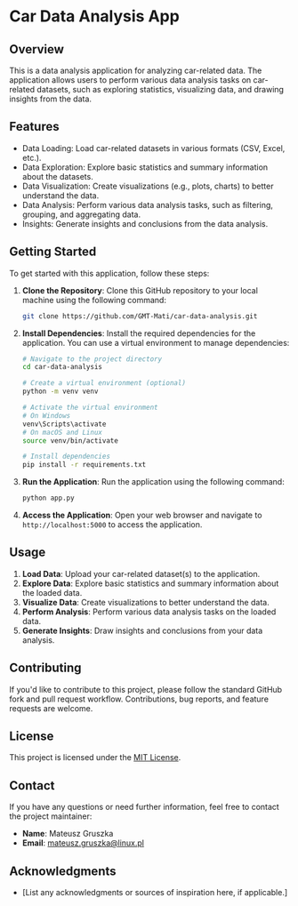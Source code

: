 # Car Data Analysis App

## Overview

This is a data analysis application for analyzing car-related data. The application allows users to perform various data analysis tasks on car-related datasets, such as exploring statistics, visualizing data, and drawing insights from the data.

## Features

- Data Loading: Load car-related datasets in various formats (CSV, Excel, etc.).
- Data Exploration: Explore basic statistics and summary information about the datasets.
- Data Visualization: Create visualizations (e.g., plots, charts) to better understand the data.
- Data Analysis: Perform various data analysis tasks, such as filtering, grouping, and aggregating data.
- Insights: Generate insights and conclusions from the data analysis.

## Getting Started

To get started with this application, follow these steps:

1. **Clone the Repository**: Clone this GitHub repository to your local machine using the following command:

   ```bash
   git clone https://github.com/GMT-Mati/car-data-analysis.git
   ```

2. **Install Dependencies**: Install the required dependencies for the application. You can use a virtual environment to manage dependencies:

   ```bash
   # Navigate to the project directory
   cd car-data-analysis

   # Create a virtual environment (optional)
   python -m venv venv

   # Activate the virtual environment
   # On Windows
   venv\Scripts\activate
   # On macOS and Linux
   source venv/bin/activate

   # Install dependencies
   pip install -r requirements.txt
   ```

3. **Run the Application**: Run the application using the following command:

   ```bash
   python app.py
   ```

4. **Access the Application**: Open your web browser and navigate to `http://localhost:5000` to access the application.

## Usage

1. **Load Data**: Upload your car-related dataset(s) to the application.
2. **Explore Data**: Explore basic statistics and summary information about the loaded data.
3. **Visualize Data**: Create visualizations to better understand the data.
4. **Perform Analysis**: Perform various data analysis tasks on the loaded data.
5. **Generate Insights**: Draw insights and conclusions from your data analysis.

## Contributing

If you'd like to contribute to this project, please follow the standard GitHub fork and pull request workflow. Contributions, bug reports, and feature requests are welcome.

## License

This project is licensed under the [MIT License](LICENSE).

## Contact

If you have any questions or need further information, feel free to contact the project maintainer:

- **Name**: Mateusz Gruszka
- **Email**: mateusz.gruszka@linux.pl

## Acknowledgments

- [List any acknowledgments or sources of inspiration here, if applicable.]
